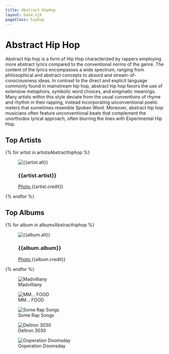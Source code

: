 ```yaml
---
title: Abstract HipHop
layout: base.njk
pageClass: hiphop
---
```

<h1 class="subgenre-title"> Abstract Hip Hop<!-- sub genre name--></h1>

<p class="summary">Abstract hip hop is a form of Hip Hop characterized by rappers employing more abstract lyrics compared to the conventional norms of the genre. The content of the lyrics encompasses a wide spectrum, ranging from philosophical and abstract concepts to absurd and stream-of-consciousness ideas. In contrast to the direct and explicit language commonly found in mainstream hip hop, abstract hip hop favors the use of extensive metaphors, symbolic word choices, and enigmatic meanings. Many artists within this style deviate from the usual conventions of rhyme and rhythm in their rapping, instead incorporating unconventional poetic meters that sometimes resemble Spoken Word. Moreover, abstract hip hop musicians often feature unconventional beats that complement the unorthodox lyrical approach, often blurring the lines with Experimental Hip Hop. <!-- subgenre summary--></p>

<!-- top album and artist section-->
<section class="top">
<h2>Top Artists</h2>
<div class="artist">
    {% for artist in artistsAbstracthiphop %}
    <figure>
        <img src="{{artist.src}}" alt="{{artist.alt}}">
        <figcaption>
            <h3>{{artist.artist}}</h3>
            <p><a href="{{artist.creditLink}}">Photo </a>{{artist.credit}}</p>
        </figcaption>
        </figure>
    {% endfor %}

  

</div>
</section>

<section class="top">
<h2>Top Albums</h2>
<div class="albums">
    {% for album in albumsAbstracthiphop %}
    <figure>
        <img src="{{album.src}}" alt="{{album.alt}}">
        <figcaption>
            <h3>{{album.album}}</h3>
            <p><a href="{{album.creditLink}}">Photo </a>{{album.credit}}</p>
        </figcaption>
        </figure>
    {% endfor %}
<figure>
<img src="" alt="Madvilliany">
<figcaption>Madvilliany</figcaption>
</img>
</figure>
<figure>
<img src="" alt="MM... FOOD">
<figcaption>MM... FOOD</figcaption>
</img>
</figure>
<figure>
<img src="" alt="Some Rap Songs">
<figcaption>Some Rap Songs</figcaption>
</img>
</figure>
<figure>
<img src="" alt="Deltron 3030">
<figcaption>Deltron 3030</figcaption>
</img>
</figure>
<figure>
<img src="" alt="Ooperation Doomsday">
<figcaption>Ooperation Doomsday</figcaption>
</img>
</figure>
</div>
</section>



<!-- suggestion section, still figuring out how to format this using the bubble diagram from the wireframe-->